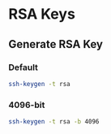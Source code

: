 # RSA Keys

## Generate RSA Key

### Default
```bash
ssh-keygen -t rsa
```

### 4096-bit

```bash
ssh-keygen -t rsa -b 4096
```

